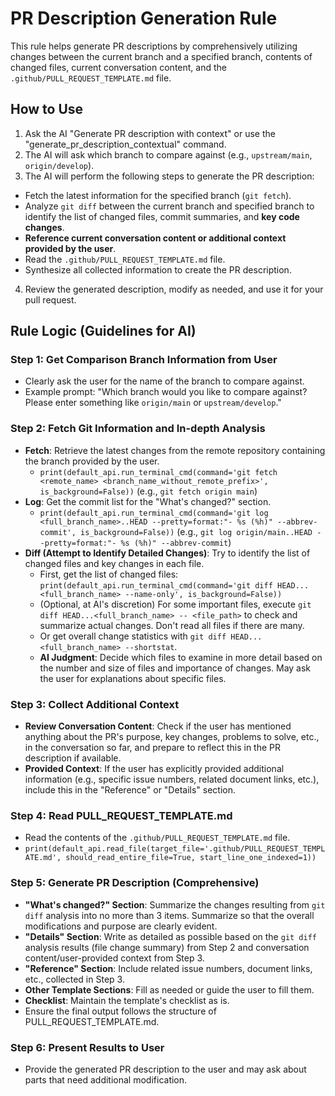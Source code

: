# PR Description Generation Rule

This rule helps generate PR descriptions by comprehensively utilizing changes between the current branch and a specified branch, contents of changed files, current conversation content, and the `.github/PULL_REQUEST_TEMPLATE.md` file.

## How to Use

1. Ask the AI "Generate PR description with context" or use the "generate_pr_description_contextual" command.
2. The AI will ask which branch to compare against (e.g., `upstream/main`, `origin/develop`).
3. The AI will perform the following steps to generate the PR description:
  * Fetch the latest information for the specified branch (`git fetch`).
  * Analyze `git diff` between the current branch and specified branch to identify the list of changed files, commit summaries, and **key code changes**.
  * **Reference current conversation content or additional context provided by the user**.
  * Read the `.github/PULL_REQUEST_TEMPLATE.md` file.
  * Synthesize all collected information to create the PR description.
4. Review the generated description, modify as needed, and use it for your pull request.

## Rule Logic (Guidelines for AI)

### Step 1: Get Comparison Branch Information from User
  - Clearly ask the user for the name of the branch to compare against.
  - Example prompt: "Which branch would you like to compare against? Please enter something like `origin/main` or `upstream/develop`."

### Step 2: Fetch Git Information and In-depth Analysis
  - **Fetch**: Retrieve the latest changes from the remote repository containing the branch provided by the user.
    - `print(default_api.run_terminal_cmd(command='git fetch <remote_name> <branch_name_without_remote_prefix>', is_background=False))`
      (e.g., `git fetch origin main`)
  - **Log**: Get the commit list for the "What's changed?" section.
    - `print(default_api.run_terminal_cmd(command='git log <full_branch_name>..HEAD --pretty=format:"- %s (%h)" --abbrev-commit', is_background=False))`
      (e.g., `git log origin/main..HEAD --pretty=format:"- %s (%h)" --abbrev-commit`)
  - **Diff (Attempt to Identify Detailed Changes)**: Try to identify the list of changed files and key changes in each file.
    - First, get the list of changed files:
      `print(default_api.run_terminal_cmd(command='git diff HEAD...<full_branch_name> --name-only', is_background=False))`
    - (Optional, at AI's discretion) For some important files, execute `git diff HEAD...<full_branch_name> -- <file_path>` to check and summarize actual changes. Don't read all files if there are many.
    - Or get overall change statistics with `git diff HEAD...<full_branch_name> --shortstat`.
    - **AI Judgment**: Decide which files to examine in more detail based on the number and size of files and importance of changes. May ask the user for explanations about specific files.

### Step 3: Collect Additional Context
  - **Review Conversation Content**: Check if the user has mentioned anything about the PR's purpose, key changes, problems to solve, etc., in the conversation so far, and prepare to reflect this in the PR description if available.
  - **Provided Context**: If the user has explicitly provided additional information (e.g., specific issue numbers, related document links, etc.), include this in the "Reference" or "Details" section.

### Step 4: Read PULL_REQUEST_TEMPLATE.md
  - Read the contents of the `.github/PULL_REQUEST_TEMPLATE.md` file.
  - `print(default_api.read_file(target_file='.github/PULL_REQUEST_TEMPLATE.md', should_read_entire_file=True, start_line_one_indexed=1))`

### Step 5: Generate PR Description (Comprehensive)
  - **"What's changed?" Section**: Summarize the changes resulting from `git diff` analysis into no more than 3 items. Summarize so that the overall modifications and purpose are clearly evident.
  - **"Details" Section**: Write as detailed as possible based on the `git diff` analysis results (file change summary) from Step 2 and conversation content/user-provided context from Step 3.
  - **"Reference" Section**: Include related issue numbers, document links, etc., collected in Step 3.
  - **Other Template Sections**: Fill as needed or guide the user to fill them.
  - **Checklist**: Maintain the template's checklist as is.
  - Ensure the final output follows the structure of PULL_REQUEST_TEMPLATE.md.

### Step 6: Present Results to User
  - Provide the generated PR description to the user and may ask about parts that need additional modification.
